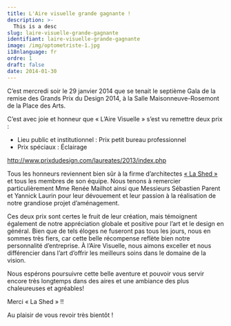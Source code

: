 ```yaml
---
title: L'Aire visuelle grande gagnante !
description: >-
  This is a desc
slug: laire-visuelle-grande-gagnante
identifiant: laire-visuelle-grande-gagnante
image: /img/optometriste-1.jpg
i18nlanguage: fr
ordre: 1
draft: false
date: 2014-01-30
---
```


C’est mercredi soir le 29 janvier 2014 que se tenait le septième Gala de la remise des Grands Prix du Design 2014, à la Salle Maisonneuve-Rosemont de la Place des Arts.

C’est avec joie et honneur que « L’Aire Visuelle » s’est vu remettre deux prix :

- Lieu public et institutionnel : Prix petit bureau professionnel
- Prix spéciaux : Éclairage

http://www.prixdudesign.com/laureates/2013/index.php

Tous les honneurs reviennent bien sûr à la firme d’architectes [« La Shed »](www.lashedarchitecture.com/) et tous les membres de son équipe. Nous tenons à remercier particulièrement Mme Renée Mailhot ainsi que Messieurs Sébastien Parent et Yannick Laurin pour leur dévouement et leur passion à la réalisation de notre grandiose projet d’aménagement.

Ces deux prix sont certes le fruit de leur création, mais témoignent également de notre appréciation globale et positive pour l’art et le design en général. Bien que de tels éloges ne fuseront pas tous les jours, nous en sommes très fiers, car cette belle récompense reflète bien notre personnalité d’entreprise. À l’Aire Visuelle, nous aimons exceller et nous différencier dans l’art d’offrir les meilleurs soins dans le domaine de la vision.

Nous espérons poursuivre cette belle aventure et pouvoir vous servir encore très longtemps dans des aires et une ambiance des plus chaleureuses et agréables!

Merci « La Shed » !!

Au plaisir de vous revoir très bientôt !
